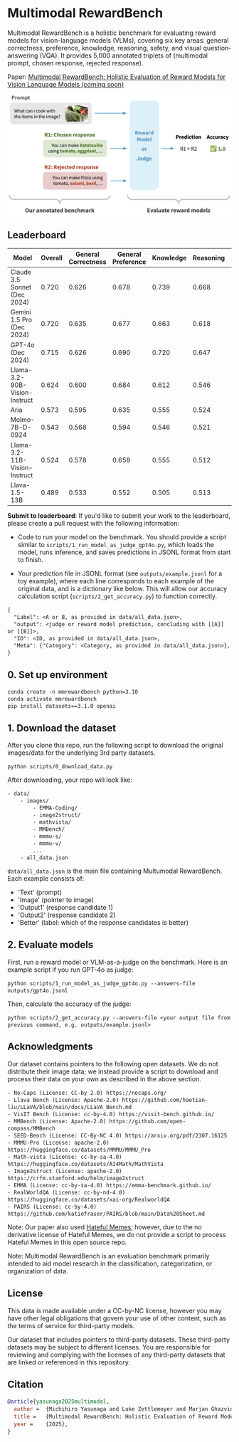 # Multimodal RewardBench
Multimodal RewardBench is a holistic benchmark for evaluating reward models for vision-language models (VLMs), covering six key areas: general correctness, preference, knowledge, reasoning, safety, and visual question-answering (VQA). 
It provides 5,000 annotated triplets of (multimodal prompt, chosen response, rejected response).

Paper: [Multimodal RewardBench: Holistic Evaluation of Reward Models for Vision Language Models (coming soon)](https://arxiv.org/)


<p align="center">
  <img src="./figs/fig_overview.jpg" width="700" title="Multimodal RewardBench" alt="">
</p>



## Leaderboard
| Model                                 | Overall | General Correctness | General Preference | Knowledge | Reasoning | Safety | VQA  |
|---------------------------------------|---------|----------------------|--------------------|-----------|-----------|--------|------|
| Claude 3.5 Sonnet (Dec 2024)                   | 0.720   | 0.626                | 0.678              | 0.739     | 0.668     | 0.687  | 0.856|
| Gemini 1.5 Pro (Dec 2024)                     | 0.720   | 0.635                | 0.677              | 0.663     | 0.618     | 0.765  | 0.872|
| GPT-4o (Dec 2024)                                | 0.715   | 0.626                | 0.690              | 0.720     | 0.647     | 0.669  | 0.872|
| Llama-3.2-90B-Vision-Instruct        | 0.624   | 0.600                | 0.684              | 0.612     | 0.546     | 0.519  | 0.771|
| Aria                                  | 0.573   | 0.595                | 0.635              | 0.555     | 0.524     | 0.502  | 0.642|
| Molmo-7B-D-0924                      | 0.543   | 0.568                | 0.594              | 0.546     | 0.521     | 0.442  | 0.603|
| Llama-3.2-11B-Vision-Instruct        | 0.524   | 0.578                | 0.658              | 0.555     | 0.512     | 0.355  | 0.558|
| Llava-1.5-13B                        | 0.489   | 0.533                | 0.552              | 0.505     | 0.513     | 0.349  | 0.518|


**Submit to leaderboard**:
If you'd like to submit your work to the leaderboard, please create a pull request with the following information:
  
- Code to run your model on the benchmark. You should provide a script similar to `scripts/1_run_model_as_judge_gpt4o.py`, which loads the model, runs inference, and saves predictions in JSONL format from start to finish.

- Your prediction file in JSONL format (see `outputs/example.jsonl` for a toy example), where each line corresponds to each example of the original data, and is a dictionary like below. This will allow our accuracy calculation script (`scripts/2_get_accuracy.py`) to function correctly.
```
{
  "Label": <A or B, as provided in data/all_data.json>, 
  "output": <judge or reward model prediction, concluding with [[A]] or [[B]]>,
  "ID": <ID, as provided in data/all_data.json>,
  "Meta": {"Category": <Category, as provided in data/all_data.json>},
}
```


## 0. Set up environment
```
conda create -n mmrewardbench python=3.10
conda activate mmrewardbench
pip install datasets==3.1.0 openai
```

## 1. Download the dataset
After you clone this repo, run the following script to download the original
images/data for the underlying 3rd party datasets.
```
python scripts/0_download_data.py
```

After downloading, your repo will look like:
```
- data/
    - images/
        - EMMA-Coding/
        - image2struct/
        - mathvista/
        - MMBench/
        - mmmu-s/
        - mmmu-v/
        ...
    - all_data.json
```

`data/all_data.json` is the main file containing Multumodal RewardBench. Each
example consists of:
 - 'Text' (prompt)
 - 'Image' (pointer to image)
 - 'Output1' (response candidate 1)
 - 'Output2' (response candidate 2)
 - 'Better' (label: which of the response candidates is better)


## 2. Evaluate models
First, run a reward model or VLM-as-a-judge on the benchmark. Here is an
example script if you run GPT-4o as judge:
```
python scripts/1_run_model_as_judge_gpt4o.py --answers-file outputs/gpt4o.jsonl
```

Then, calculate the accuracy of the judge:
```
python scripts/2_get_accuracy.py --answers-file <your output file from previous command, e.g. outputs/example.jsonl>
```


## Acknowledgments
Our dataset contains pointers to the following open datasets. We do not
distribute their image data; we instead provide a script to download and process
their
data on your own as described in the above section.

    - No-Caps (License: CC-by 2.0) https://nocaps.org/
    - Llava Bench (License: Apache-2.0) https://github.com/haotian-liu/LLaVA/blob/main/docs/LLaVA_Bench.md
    - VisIT Bench (License: cc-by-4.0) https://visit-bench.github.io/
    - MMBench (License: Apache-2.0) https://github.com/open-compass/MMBench
    - SEED-Bench (License: CC-By-NC 4.0) https://arxiv.org/pdf/2307.16125 
    - MMMU-Pro (License: apache-2.0) https://huggingface.co/datasets/MMMU/MMMU_Pro
    - Math-vista (License: cc-by-sa-4.0) https://huggingface.co/datasets/AI4Math/MathVista
    - Image2struct (License: apache-2.0) https://crfm.stanford.edu/helm/image2struct
    - EMMA (License: cc-by-sa-4.0) https://emma-benchmark.github.io/
    - RealWorldQA (License: cc-by-nd-4.0) https://huggingface.co/datasets/xai-org/RealworldQA
    - PAIRS (License: cc-by-4.0) https://github.com/katiefraser/PAIRS/blob/main/Data%20Sheet.md

Note: Our paper also used [Hateful Memes](https://huggingface.co/datasets/neuralcatcher/hateful_memes); however,
due to the no derivative license of Hateful Memes, we do not provide a script to
process Hateful Memes in this open source repo.

Note: Multimodal RewardBench is an evaluation benchmark primarily intended to aid model research
in the classification, categorization, or organization of data.



## License
This data is made available under a CC-by-NC license, however you may have other legal obligations that govern your use of other content, such as the terms of service for third-party models.

Our dataset that includes pointers to third-party datasets. These third-party datasets may be subject to different licenses. You are responsible for reviewing and complying with the licenses of any third-party datasets that are linked or referenced in this repository.


## Citation
```bibtex
@article{yasunaga2025multimodal,
  author =  {Michihiro Yasunaga and Luke Zettlemoyer and Marjan Ghazvininejad},
  title =   {Multimodal RewardBench: Holistic Evaluation of Reward Models for Vision Language Models},
  year =    {2025},   
}
```